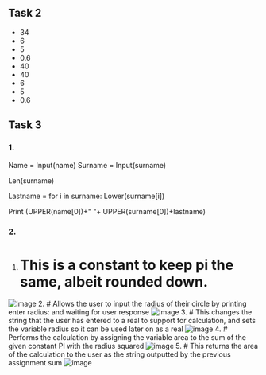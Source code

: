## Task 2
- 34
- 6
- 5
- 0.6
- 40
- 40
- 6
- 5
- 0.6

## Task 3
### 1.
Name = Input(name)
Surname = Input(surname)

Len(surname)

Lastname = for i in surname:
	Lower(surname[i])

Print (UPPER(name[0])+" "+ UPPER(surname[0])+lastname)

### 2. 
1. # This is a constant to keep pi the same, albeit rounded down.
![image](https://github.com/leowilkin/CompSci23/assets/64415791/f3c6a145-9705-4ef7-b245-eb599183d38b)
2. # Allows the user to input the radius of their circle by printing enter radius: and waiting for user response
![image](https://github.com/leowilkin/CompSci23/assets/64415791/5719238c-d221-454a-87d8-4c2bac009865)
3. # This changes the string that the user has entered to a real to support for calculation, and sets the variable radius so it can be used later on as a real
![image](https://github.com/leowilkin/CompSci23/assets/64415791/d7f1b3c0-59f4-49f4-9725-495f5beafa09)
4. # Performs the calculation by assigning the variable area to the sum of the given constant PI with the radius squared
![image](https://github.com/leowilkin/CompSci23/assets/64415791/5dd4c7e6-63a1-42e2-8015-64762612848f)
5. # This returns the area of the calculation to the user as the string outputted by the previous assignment sum
![image](https://github.com/leowilkin/CompSci23/assets/64415791/8b5fe4e9-5348-4e54-a5f7-ae7eb25d2c3a)




